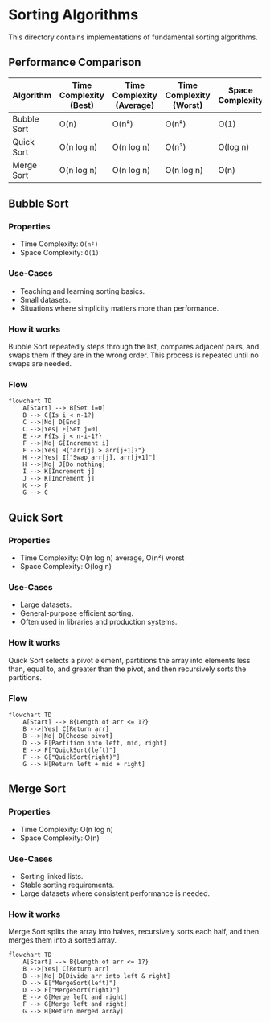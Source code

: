 # Sorting Algorithms

This directory contains implementations of fundamental sorting algorithms.

## Performance Comparison

| Algorithm     | Time Complexity (Best) | Time Complexity (Average) | Time Complexity (Worst) | Space Complexity |
|---------------|------------------------|---------------------------|-------------------------|------------------|
| Bubble Sort   | O(n)                   | O(n²)                     | O(n²)                   | O(1)             |
| Quick Sort    | O(n log n)             | O(n log n)                | O(n²)                   | O(log n)         |
| Merge Sort    | O(n log n)             | O(n log n)                | O(n log n)              | O(n)             |

## Bubble Sort

### Properties

- Time Complexity: `O(n²)`
- Space Complexity: `O(1)`

### Use-Cases

- Teaching and learning sorting basics.
- Small datasets.
- Situations where simplicity matters more than performance.

### How it works

Bubble Sort repeatedly steps through the list, compares adjacent pairs, and swaps them if they are in the wrong order.
This process is repeated until no swaps are needed.

### Flow

```mermaid
flowchart TD
    A[Start] --> B[Set i=0]
    B --> C{Is i < n-1?}
    C -->|No| D[End]
    C -->|Yes| E[Set j=0]
    E --> F{Is j < n-i-1?}
    F -->|No| G[Increment i]
    F -->|Yes| H{"arr[j] > arr[j+1]?"}
    H -->|Yes| I["Swap arr[j], arr[j+1]"]
    H -->|No| J[Do nothing]
    I --> K[Increment j]
    J --> K[Increment j]
    K --> F
    G --> C
```

## Quick Sort

### Properties

- Time Complexity: O(n log n) average, O(n²) worst
- Space Complexity: O(log n)

### Use-Cases

- Large datasets.
- General-purpose efficient sorting.
- Often used in libraries and production systems.

### How it works

Quick Sort selects a pivot element, partitions the array into elements less than, equal to, and greater than the pivot, and then recursively sorts the partitions.

### Flow

```mermaid
flowchart TD
    A[Start] --> B{Length of arr <= 1?}
    B -->|Yes| C[Return arr]
    B -->|No| D[Choose pivot]
    D --> E[Partition into left, mid, right]
    E --> F["QuickSort(left)"]
    F --> G["QuickSort(right)"]
    G --> H[Return left + mid + right]
```

## Merge Sort

### Properties

- Time Complexity: O(n log n)
- Space Complexity: O(n)

### Use-Cases

- Sorting linked lists.
- Stable sorting requirements.
- Large datasets where consistent performance is needed.

### How it works

Merge Sort splits the array into halves, recursively sorts each half, and then merges them into a sorted array.

```mermaid
flowchart TD
    A[Start] --> B{Length of arr <= 1?}
    B -->|Yes| C[Return arr]
    B -->|No| D[Divide arr into left & right]
    D --> E["MergeSort(left)"]
    D --> F["MergeSort(right)"]
    E --> G[Merge left and right]
    F --> G[Merge left and right]
    G --> H[Return merged array]
```
